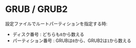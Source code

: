 # GRUB / GRUB2

設定ファイルでルートパーティションを指定する時:

- ディスク番号 : どちらも`0`から数える
- パーティション番号 : GRUBは`0`から、GRUB2は`1`から数える


